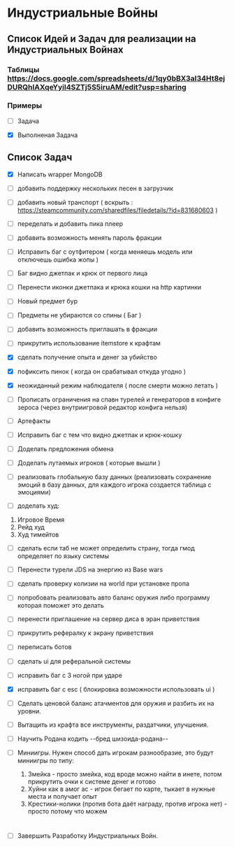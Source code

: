 # Индустриальные Войны

## Список Идей и Задач для реализации на Индустриальных Войнах

### Таблицы https://docs.google.com/spreadsheets/d/1qy0bBX3aI34Ht8ejDURQhIAXqeYyil4SZTj5S5iruAM/edit?usp=sharing

### Примеры

- [ ] Задача

- [x] Выполненая Задача

## Список Задач

- [x] Написать wrapper MongoDB

- [ ] добавить поддержку нескольких песен в загрузчик

- [ ] добавить новый транспорт ( вскрыть : https://steamcommunity.com/sharedfiles/filedetails/?id=831680603 )

- [ ] переделать и добавить пика плеер

- [ ] добавить возможность менять пароль фракции

- [ ] Исправить баг с оутфитером ( когда меняешь модель или отключешь ошибка жопы )

- [ ] Баг видно джетпак и крюк от первого лица

- [ ] Перенести иконки джетпака и крюка кошки на http картинки

- [ ] Новый предмет бур

- [ ] Предметы не убираются со спины ( Баг )

- [ ] добавить возможность приглашать в фракции

- [ ] прикрутить использование itemstore к крафтам

- [x] сделать получение опыта и денег за убийство

- [x] пофиксить пинок ( когда он срабатывал откуда угодно )

- [x] неожиданный режим наблюдателя ( после смерти можно летать )

- [ ] Прописать ограничения на спавн турелей и генераторов в конфиге зероса (через внутриигровой редактор конфига нельзя)

- [ ] Артефакты

- [ ] Исправить баг с тем что видно джетпак и крюк-кошку

- [ ] Доделать предложения обмена

- [ ] Доделать лутаемых игроков ( которые вышли )

- [ ] реализовать глобальную базу данных (реализовать сохранение эмоций в базу данных, для каждого игрока создается таблица с эмоциями)

- [ ] доделать худ:
1. Игровое Время
2. Рейд худ
3. Худ тимейтов

- [ ] сделать если таб не может определить страну, тогда гмод определяет по языку системы

- [ ] Перенести турели JDS на энергию из Base wars

- [ ] сделать проверку колизии на world при установке пропа

- [ ] попробовать реализовать авто баланс оружия либо программу которая поможет это делать

- [ ] перенести приглашение на сервер диса в эран приветствия

- [ ] прикрутить рефералку к экрану приветствия

- [ ] переписать ботов

- [ ] сделать ui для реферальной системы

- [ ] исправить баг с 3 ногой при ударе

- [x] исправить баг с esc ( блокировка возможности использовать ui ) 

- [ ] Сделать ценовой баланс атачментов для оружия и разбить их на уровни.

- [ ] Вытащить из крафта все инструменты, раздатчики, улучшения.

- [ ] Научить Родана кодить
--бред шизоида-родана--
- [ ] Миниигры. Нужен способ дать игрокам разнообразие, это будут миниигры по типу:
    1. Змейка - просто змейка, код вроде можно найти в инете, потом прикрутить очки к системе денег и готово
    2. Хуйни как в амог ас - игрок бегает по карте, тыкает в нужные места и получает опыт
    3. Крестики-нолики (против бота даёт награду, против игрока нет) - просто потому что можем

# 
- [ ] Завершить Разработку Индустриальных Войн.
